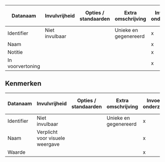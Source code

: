 | Datanaam         | Invulvrijheid | Opties / standaarden | Extra omschrijving | Invoeren van onderzoeksdata | Visuele weergave van onderzoeksdata |
|------------------|---------------|----------------------|--------------------|-----------------------------|-------------------------------------|
| Identifier               | Niet invulbaar                                         |                      | Unieke en gegenereerd | x                           | x                                   |
| Naam             |               |                      |                    | x                           | x                                   |
| Notitie          |               |                      |                    | x                           | (uitgesloten)                       |
| In voorvertoning |               |                      |                    | x                           | (uitgesloten)                       |

## Kenmerken

| Datanaam | Invulvrijheid | Opties / standaarden | Extra omschrijving | Invoeren van onderzoeksdata | Visuele weergave van onderzoeksdata | 
|------------------|---------------|----------------------|--------------------|-----------------------------|-------------------------------------|
| Identifier | Niet invulbaar | | Unieke en gegenereerd | x | x | | Identifier bronnen | | | | x | x | 
| Naam | Verplicht voor visuele weergave | | | x | x | 
| Waarde | | | | x | x |